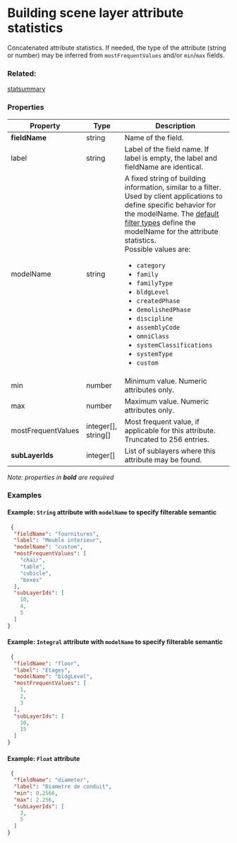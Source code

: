 # Building scene layer attribute statistics

Concatenated attribute statistics. If needed, the type of the attribute (string or number) may be inferred from `mostFrequentValues` and/or `min`/`max` fields.

### Related:

[statsummary](statsummary.md)
### Properties

| Property | Type | Description |
| --- | --- | --- |
| **fieldName** | string | Name of the field. |
| label | string | Label of the field name. If label is empty, the label and fieldName are identical. |
| modelName | string | A fixed string of building information, similar to a filter. Used by client applications to define specific behavior for the modelName. The [default filter types](description/defaultFilterTypes.bld.0106.md) define the modelName for the attribute statistics.<div>Possible values are:<ul><li>`category`</li><li>`family`</li><li>`familyType`</li><li>`bldgLevel`</li><li>`createdPhase`</li><li>`demolishedPhase`</li><li>`discipline`</li><li>`assemblyCode`</li><li>`omniClass`</li><li>`systemClassifications`</li><li>`systemType`</li><li>`custom`</li></ul></div> |
| min | number | Minimum value. Numeric attributes only. |
| max | number | Maximum value. Numeric attributes only. |
| mostFrequentValues | integer[], string[] | Most frequent value, if applicable for this attribute. Truncated to 256 entries. |
| **subLayerIds** | integer[] | List of sublayers where this attribute may be found. |

*Note: properties in **bold** are required*

### Examples 

#### Example: `String` attribute with `modelName` to specify filterable semantic 

```json
 {
  "fieldName": "fournitures",
  "label": "Meuble interieur",
  "modelName": "custom",
  "mostFrequentValues": [
    "chair",
    "table",
    "cubicle",
    "boxes"
  ],
  "subLayerIds": [
    10,
    4,
    5
  ]
} 
```

#### Example: `Integral` attribute with `modelName` to specify filterable semantic  

```json
 {
  "fieldName": "floor",
  "label": "Etages",
  "modelName": "bldgLevel",
  "mostFrequentValues": [
    1,
    2,
    3
  ],
  "subLayerIds": [
    10,
    15
  ]
} 
```

#### Example: `Float` attribute 

```json
 {
  "fieldName": "diameter",
  "label": "Diametre de conduit",
  "min": 0.2566,
  "max": 2.256,
  "subLayerIds": [
    3,
    5
  ]
} 
```

